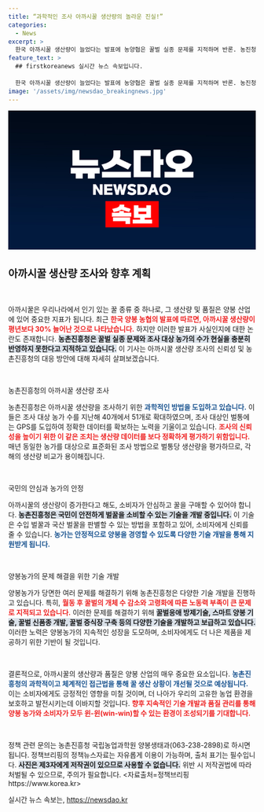 ```yaml
---
title: “과학적인 조사 아까시꿀 생산량의 놀라운 진실!”
categories:
  - News
excerpt: >
  한국 아까시꿀 생산량이 늘었다는 발표에 농양협은 꿀벌 실종 문제를 지적하며 반론. 농진청은 GPS 조사로 신뢰성 높인다며 양봉 기술 개발에 나선다. 궁금증을 자아내는 꿀벌의 미래가 논란을 일으키고 있다!
feature_text: >
  ## firstkoreanews 실시간 뉴스 속보입니다.

  한국 아까시꿀 생산량이 늘었다는 발표에 농양협은 꿀벌 실종 문제를 지적하며 반론. 농진청은 GPS 조사로 신뢰성 높인다며 양봉 기술 개발에 나선다. 궁금증을 자아내는 꿀벌의 미래가 논란을 일으키고 있다!
image: '/assets/img/newsdao_breakingnews.jpg'
---
```


<p><img src="/assets/img/newsdao_breakingnews.jpg" alt="firstkoreanews 속보" /></p>

<h2 data-ke-size="size26">아까시꿀 생산량 조사와 향후 계획</h2>

<p data-ke-size="size16">&nbsp;</p>

<p>아까시꿀은 우리나라에서 인기 있는 꿀 종류 중 하나로, 그 생산량 및 품질은 양봉 산업에 있어 중요한 지표가 됩니다. 최근 <b><span style="color: #ee2323;">한국 양봉 농협의 발표에 따르면, 아까시꿀 생산량이 평년보다 30% 늘어난 것으로 나타났습니다.</span></b> 하지만 이러한 발표가 사실인지에 대한 논란도 존재합니다. <b><span style="background-color: #21538527;">농촌진흥청은 꿀벌 실종 문제와 조사 대상 농가의 수가 현실을 충분히 반영하지 못한다고 지적하고 있습니다.</span></b> 이 기사는 아까시꿀 생산량 조사의 신뢰성 및 농촌진흥청의 대응 방안에 대해 자세히 살펴보겠습니다.</p>

<p data-ke-size="size16">&nbsp;</p>

<p>농촌진흥청의 아까시꿀 생산량 조사</p>

<p>농촌진흥청은 아까시꿀 생산량을 조사하기 위한 <b><span style="color: #1a5490;">과학적인 방법을 도입하고 있습니다.</span></b> 이들은 조사 대상 농가 수를 지난해 40개에서 51개로 확대하였으며, 조사 대상인 벌통에는 GPS를 도입하여 정확한 데이터를 확보하는 노력을 기울이고 있습니다. <b><span style="color: #ee2323;">조사의 신뢰성을 높이기 위한 이 같은 조치는 생산량 데이터를 보다 정확하게 평가하기 위함입니다.</span></b> 매년 동일한 농가를 대상으로 표준화된 조사 방법으로 벌통당 생산량을 평가하므로, 각 해의 생산량 비교가 용이해집니다.</p>

<p data-ke-size="size16">&nbsp;</p>

<p>국민의 안심과 농가의 안정</p>

<p>아까시꿀의 생산량이 증가한다고 해도, 소비자가 안심하고 꿀을 구매할 수 있어야 합니다. <b><span style="background-color: #21538527;">농촌진흥청은 국민이 안전하게 벌꿀을 소비할 수 있는 기술을 개발 중입니다.</span></b> 이 기술은 수입 벌꿀과 국산 벌꿀을 판별할 수 있는 방법을 포함하고 있어, 소비자에게 신뢰를 줄 수 있습니다. <b><span style="color: #1a5490;">농가는 안정적으로 양봉을 경영할 수 있도록 다양한 기술 개발을 통해 지원받게 됩니다.</span></b></p>

<p data-ke-size="size16">&nbsp;</p>

<p>양봉농가의 문제 해결을 위한 기술 개발</p>

<p>양봉농가가 당면한 여러 문제를 해결하기 위해 농촌진흥청은 다양한 기술 개발을 진행하고 있습니다. 특히, <b><span style="color: #ee2323;">월동 후 꿀벌의 개체 수 감소와 고령화에 따른 노동력 부족이 큰 문제로 지적되고 있습니다.</span></b> 이러한 문제를 해결하기 위해 <b><span style="background-color: #21538527;">꿀벌응애 방제기술, 스마트 양봉 기술, 꿀벌 신품종 개발, 꿀벌 증식장 구축 등의 다양한 기술을 개발하고 보급하고 있습니다.</span></b> 이러한 노력은 양봉농가의 지속적인 성장을 도모하며, 소비자에게도 더 나은 제품을 제공하기 위한 기반이 될 것입니다.</p>

<p data-ke-size="size16">&nbsp;</p>

<p>결론적으로, 아까시꿀의 생산량과 품질은 양봉 산업의 매우 중요한 요소입니다. <b><span style="color: #1a5490;">농촌진흥청의 과학적이고 체계적인 접근법을 통해 꿀 생산 상황이 개선될 것으로 예상됩니다.</span></b> 이는 소비자에게도 긍정적인 영향을 미칠 것이며, 더 나아가 우리의 고유한 농업 환경을 보호하고 발전시키는데 이바지할 것입니다. <b><span style="color: #ee2323;">향후 지속적인 기술 개발과 품질 관리를 통해 양봉 농가와 소비자가 모두 윈-윈(win-win)할 수 있는 환경이 조성되기를 기대합니다.</span></b></p>

<p data-ke-size="size16">&nbsp;</p>

<p>정책 관련 문의는 농촌진흥청 국립농업과학원 양봉생태과(063-238-2898)로 하시면 됩니다. 정책브리핑의 정책뉴스자료는 자유롭게 이용이 가능하며, 출처 표기는 필수입니다. <b><span style="background-color: #21538527;">사진은 제3자에게 저작권이 있으므로 사용할 수 없습니다.</span></b> 위반 시 저작권법에 따라 처벌될 수 있으므로, 주의가 필요합니다. &lt;자료출처=정책브리핑 https://www.korea.kr></p>
실시간 뉴스 속보는, <a href="https://newsdao.kr" rel="dofollow">https://newsdao.kr</a>



